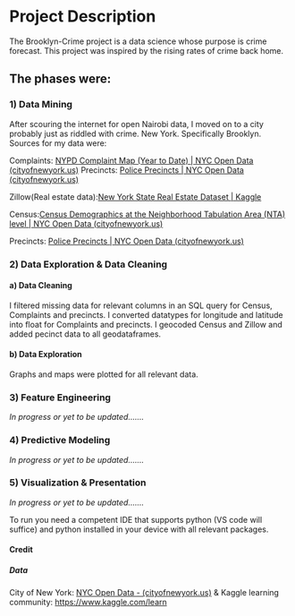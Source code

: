 #  Project Description

The Brooklyn-Crime project is a data science whose purpose is crime forecast. This project was inspired by the rising rates of crime back home.


## The phases were: 
### 1) Data Mining
After scouring the internet for open Nairobi data, I moved on to a city probably just as riddled with crime. New York. Specifically Brooklyn. Sources for my data were:

Complaints: [NYPD Complaint Map (Year to Date) | NYC Open Data (cityofnewyork.us)](https://data.cityofnewyork.us/Public-Safety/NYPD-Complaint-Map-Year-to-Date-/2fra-mtpn)
Precincts: [Police Precincts | NYC Open Data (cityofnewyork.us)](https://data.cityofnewyork.us/Public-Safety/Police-Precincts/78dh-3ptz)

Zillow(Real estate data):[New York State Real Estate Dataset | Kaggle](https://www.kaggle.com/datasets/polartech/new-york-state-real-estate-dataset)

Census:[Census Demographics at the Neighborhood Tabulation Area (NTA) level | NYC Open Data (cityofnewyork.us)](https://data.cityofnewyork.us/City-Government/Census-Demographics-at-the-Neighborhood-Tabulation/rnsn-acs2)

Precincts: [Police Precincts | NYC Open Data (cityofnewyork.us)](https://data.cityofnewyork.us/Public-Safety/Police-Precincts/78dh-3ptz)

### 2) Data Exploration & Data Cleaning
#### a) Data Cleaning
I filtered missing data for relevant columns in an SQL query for Census, Complaints and precincts. 
I converted datatypes for longitude and latitude into float for Complaints and precincts.
I geocoded Census and Zillow and added pecinct data to all geodataframes.

#### b) Data Exploration
Graphs and maps were plotted for all relevant data. 

### 3) Feature Engineering
*In progress or yet to be updated.......*

### 4) Predictive Modeling
*In progress or yet to be updated.......*

### 5) Visualization & Presentation
*In progress or yet to be updated.......*

To run you need a competent IDE that supports python (VS code will suffice) and python installed in your device with all relevant packages.

#### Credit
##### Data
City of New York: [NYC Open Data - (cityofnewyork.us)](https://opendata.cityofnewyork.us/) & Kaggle learning community: https://www.kaggle.com/learn
